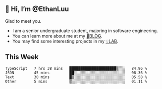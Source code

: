 ## 👋 Hi, I’m @EthanLuu

Glad to meet you.

- I am a senior undergraduate student, majoring in software engineering.
- You can learn more about me at my [📝BLOG](https://blog.ethanloo.cn).
- You may find some interesting projects in my [💡LAB](https://lab.ethanloo.cn).

## This Week
<!--START_SECTION:waka-->

```text
TypeScript   7 hrs 38 mins   █████████████████████▒░░░   84.96 %
JSON         45 mins         ██░░░░░░░░░░░░░░░░░░░░░░░   08.36 %
Text         30 mins         █▒░░░░░░░░░░░░░░░░░░░░░░░   05.58 %
Other        5 mins          ▒░░░░░░░░░░░░░░░░░░░░░░░░   01.11 %
```

<!--END_SECTION:waka-->
